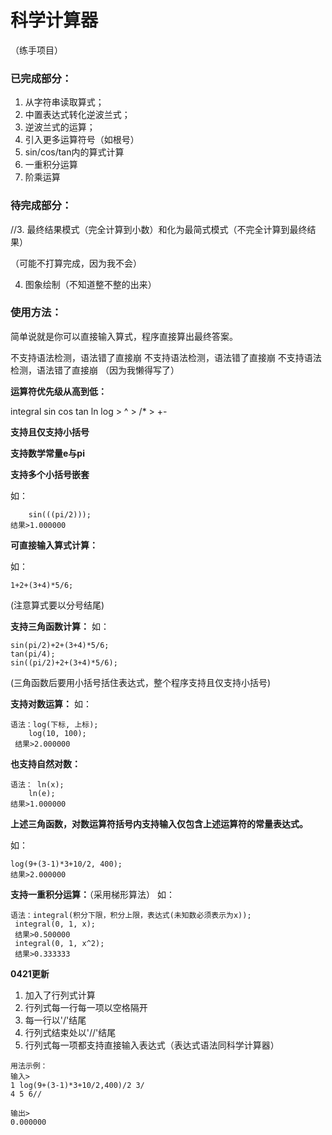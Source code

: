 # 科学计算器
（练手项目）

### 已完成部分：

1. 从字符串读取算式；
2. 中置表达式转化逆波兰式；
3. 逆波兰式的运算；
4. 引入更多运算符号（如根号）
5. sin/cos/tan内的算式计算
6. 一重积分运算
7. 阶乘运算

### 待完成部分：

//3. 最终结果模式（完全计算到小数）和化为最简式模式（不完全计算到最终结果）

（可能不打算完成，因为我不会）

4. 图象绘制（不知道整不整的出来）

### 使用方法：

简单说就是你可以直接输入算式，程序直接算出最终答案。

不支持语法检测，语法错了直接崩
不支持语法检测，语法错了直接崩
不支持语法检测，语法错了直接崩
（因为我懒得写了）

**运算符优先级从高到低：**

integral sin cos tan ln log > ^ > /* > +-

**支持且仅支持小括号**

**支持数学常量e与pi**

**支持多个小括号嵌套**

如：

```
	sin(((pi/2)));
结果>1.000000
```

**可直接输入算式计算：**

如：

```
1+2+(3+4)*5/6;
```

(注意算式要以分号结尾)

**支持三角函数计算：**
如：

```
sin(pi/2)+2+(3+4)*5/6;
tan(pi/4);
sin((pi/2)+2+(3+4)*5/6);
```


(三角函数后要用小括号括住表达式，整个程序支持且仅支持小括号)

**支持对数运算：**
如：

```
语法：log(下标, 上标);
    log(10, 100);
 结果>2.000000
```

**也支持自然对数：**

```
语法： ln(x);
	ln(e);
结果>1.000000

```

**上述三角函数，对数运算符括号内支持输入仅包含上述运算符的常量表达式。**

如：

```
log(9+(3-1)*3+10/2, 400);
结果>2.000000
```



**支持一重积分运算：**（采用梯形算法）
如：

```
语法：integral(积分下限，积分上限，表达式(未知数必须表示为x));
 integral(0, 1, x);
 结果>0.500000
 integral(0, 1, x^2);
 结果>0.333333
```

**0421更新**

1. 加入了行列式计算
2. 行列式每一行每一项以空格隔开
3. 每一行以'/'结尾
4. 行列式结束处以'//'结尾
5. 行列式每一项都支持直接输入表达式（表达式语法同科学计算器）

```
用法示例：
输入>
1 log(9+(3-1)*3+10/2,400)/2 3/
4 5 6//

输出>
0.000000
```

